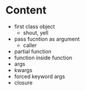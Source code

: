 # Content

- first class object
  - shout, yell
- pass fucntion as argument
  - caller
- partial function
- function inside function
- args
- kwargs
- forced keyword args
- closure
